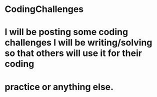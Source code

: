 # CodingChallenges
# I will be posting some coding challenges I will be writing/solving so that others will use it for their coding 
# practice or anything else.
